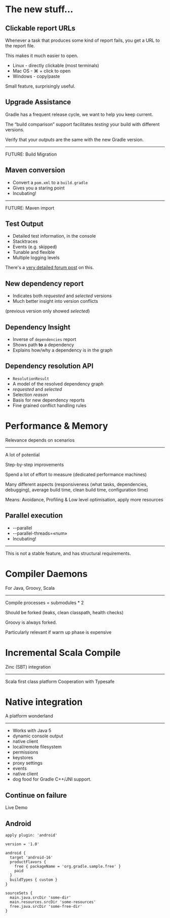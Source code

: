 # The new stuff…

## Clickable report URLs

Whenever a task that produces some kind of report fails, you get a URL to the report file.

This makes it much easier to open.

* Linux - directly clickable (most terminals)
* Mac OS - ⌘ + click to open
* Windows - copy/paste

Small feature, surprisingly useful.

## Upgrade Assistance

Gradle has a frequent release cycle, we want to help you keep current.

The “build comparison” support facilitates _testing_ your build with different versions.

Verify that your _outputs_ are the same with the new Gradle version.

--- 

FUTURE: Build Migration

## Maven conversion

* Convert a `pom.xml` to a `build.gradle`
* Gives you a staring point
* Incubating!

--- 

FUTURE: Maven import

## Test Output

* Detailed test information, in the console
* Stacktraces
* Events (e.g. skipped)
* Tunable and flexible
* Multiple logging levels

There's a [very detailed forum post](http://forums.gradle.org/gradle/topics/whats_new_in_gradle_1_1_test_logging) on this.

## New dependency report

* Indicates both *requested* and *selected* versions
* Much better insight into version conflicts

(previous version only showed *selected*)

## Dependency Insight

* Inverse of `dependencies` report
* Shows path **to** a dependency
* Explains how/why a dependency is in the graph

## Dependency resolution API

* `ResolutionResult`
* A model of the resolved dependency graph
* *requested* and *selected*
* Selection *reason*
* Basis for new dependency reports
* Fine grained conflict handling rules 

# Performance & Memory

Relevance depends on scenarios

---

A lot of potential

Step-by-step improvements

Spend a lot of effort to measure (dedicated performance machines)

Many different aspects (responsiveness (what tasks, dependencies, debugging), average build time, clean build time, configuration time)

Means: Avoidance, Profiling & Low level optimisation, apply more resources

## Parallel execution

* --parallel 
* --parallel-threads=«num»
* Incubating!

---

This is not a stable feature, and has structural requirements.

# Compiler Daemons

For Java, Groovy, Scala

---

Compile processes = submodules * 2

Should be forked (leaks, clean classpath, health checks)

Groovy is always forked.

Particularly relevant if warm up phase is expensive

# Incremental Scala Compile

Zinc (SBT) integration

---

Scala first class platform 
Cooperation with Typesafe

# Native integration

A platform wonderland

---

* Works with Java 5
* dynamic console output
* native client
* local/remote filesystem
* permissions
* keystores
* proxy settings
* events
* native client
* dog food for Gradle C++/JNI support.

## Continue on failure

Live Demo

## Android

    apply plugin: 'android'

    version = '1.0'

    android {
      target 'android-16'
      productFlavors {
        free { packageName = 'org.gradle.sample.free' }
        paid
      }
      buildTypes { custom }
    }

    sourceSets {
      main.java.srcDir 'some-dir'
      main.resources.srcDir 'some-resources'
      free.java.srcDir 'some-free-dir'
    }
